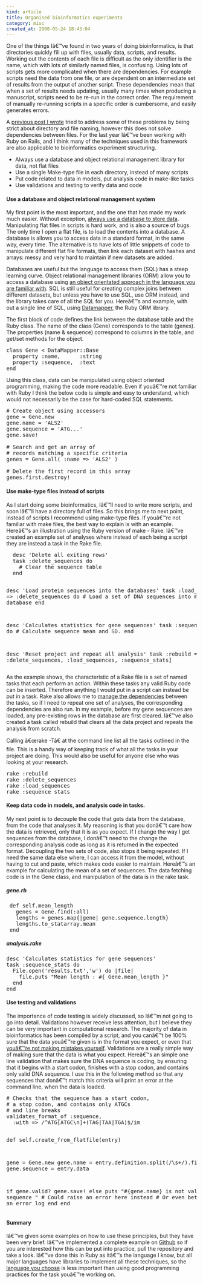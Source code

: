 ```yaml
--- 
kind: article
title: Organised bioinformatics experiments
category: misc
created_at: 2008-05-24 18:43:04
---
```

One of the things Iâ€™ve found in two years of doing bioinformatics, is that directories quickly fill up with files, usually data, scripts, and results. Working out the contents of each file is difficult as the only identifier is the name, which with lots of similarly named files, is confusing. Using lots of scripts gets more complicated when there are dependencies. For example scripts need the data from one file, or are dependent on an intermediate set of results from the output of another script. These dependencies mean that when a set of results needs updating, usually many times when producing a manuscript, scripts need to be re-run in the correct order. The requirement of manually re-running scripts in a specific order is cumbersome, and easily generates errors.

<!--more-->

A <a href="http://www.bioinformaticszen.com/2007/02/organising-yourself-as-a-dry-lab-scientist/">previous post I wrote</a> tried to address some of these problems by being strict about directory and file naming, however this does not solve dependencies between files. For the last year Iâ€™ve been working with Ruby on Rails, and I think many of the techniques used in this framework are also applicable to bioinformatics experiment structuring.
<ul>
	<li>Always use a database and object relational management library for data, not flat files</li>
	<li>Use a single Make-type file in each directory, instead of many scripts</li>
	<li>Put code related to data in models, put analysis code in make-like tasks</li>
	<li>Use validations and testing to verify data and code</li>
</ul>
<h4>Use a database and object relational management system</h4>
My first point is the most important, and the one that has made my work much easier. Without exception, <a href="http://www.bioinformaticszen.com/2007/02/bioinformatics-use-a-database-for-data/">always use a database to store data</a>. Manipulating flat files in scripts is hard work, and is also a source of bugs. The only time I open a flat file, is to load the contents into a database. A database is allows you to access data in a standard format, in the same way, every time. The alternative is to have lots of little snippets of code to manipulate different flat file formats, then link each dataset with hashes and arrays: messy and very hard to maintain if new datasets are added.

Databases are useful but the language to access them (SQL) has a steep learning curve. Object relational management libraries (ORM) allow you to access a database using <a href="http://www.bioinformaticszen.com/2007/03/three-libraries-and-a-tool-to-enhance-your-bioinformatics-coding/">an object orientated approach in the language you are familiar with</a>. SQL is still useful for creating complex joins between different datasets, but unless you have to use SQL, use ORM instead, and the library takes care of all the SQL for you. Hereâ€™s and example, with out a single line of SQL, using <a href="http://datamapper.org/">Datamapper</a>, the Ruby ORM library.

The first block of code defines the link between the database table and the Ruby class. The name of the class (Gene) corresponds to the table (genes). The properties (name &amp; sequence) correspond to columns in the table, and get/set methods for the object.
<pre lang="ruby">class Gene &lt; DataMapper::Base
  property :name,      :string
  property :sequence,  :text
end</pre>
Using this class, data can be manipulated using object oriented programming, making the code more readable. Even if youâ€™re not familiar with Ruby I think the below code is simple and easy to understand, which would not necessarily be the case for hard-coded SQL statements.
<pre lang="ruby"># Create object using accessors
gene = Gene.new
gene.name = 'ALS2'
gene.sequence = 'ATG...'
gene.save!

# Search and get an array of
# records matching a specific criteria
genes = Gene.all( :name =&gt; 'ALS2' )

# Delete the first record in this array
genes.first.destroy!</pre>
<h4>Use make-type files instead of scripts</h4>
As I start doing some bioinformatics, Iâ€™ll need to write more scripts, and soon Iâ€™ll have a directory full of files. So this brings me to next point, instead of scripts I recommend using make-type files. If youâ€™re not familiar with make files, the best way to explain is with an example.  Hereâ€™s an illustration using the Ruby version of make - Rake. Iâ€™ve created an example set of analyses where instead of each being a script they are instead a task in the Rake file.
<pre lang="ruby">  desc 'Delete all exiting rows'
  task :delete_sequences do
    # Clear the sequence table
  end

  desc 'Load protein sequences into the databases'
  task :load_sequences =&gt; :delete_sequences do
    # Load a set of DNA sequences into my database
  end

  desc 'Calculates statistics for gene sequences'
  task :sequence_stats do
    # Calculate sequence mean and SD.
  end

 desc 'Reset project and repeat all analysis'
 task :rebuild =&gt; [
   :delete_sequences,
   :load_sequences,
   :sequence_stats]</pre>
As the example shows, the characteristic of a Rake file is a set of named tasks that each perform an action. Within these tasks any valid Ruby code can be inserted. Therefore anything I would put in a script can instead be put in a task. Rake also allows me to <a href="http://www.bleedingedgebiotech.com/blog/ruby/a-pipeline-is-a-rakefile/">manage the dependencies</a> between the tasks, so if I need to repeat one set of analyses, the corresponding dependencies are also run. In my example, before my gene sequences are loaded, any pre-existing rows in the database are first cleared. Iâ€™ve also created a task called rebuild that clears all the data project and repeats the analysis from scratch.

Calling â€œrake -Tâ€ at the command line list all the tasks outlined in the file. This is a handy way of keeping track of what all the tasks in your project are doing. This would also be useful for anyone else who was looking at your research.
<pre>rake :rebuild
rake :delete_sequences
rake :load_sequences
rake :sequence_stats</pre>
<h4>Keep data code in models, and analysis code in tasks.</h4>
My next point is to decouple the code that gets data from the database, from the code that analyses it. My reasoning is that you donâ€™t care how the data is retrieved, only that it is as you expect. If I change the way I get sequences from the database, I donâ€™t need to the change the corresponding analysis code as long as it is returned in the expected format. Decoupling the two sets of code, also stops it being repeated. If I need the same data else where, I can access it from the model, without having to cut and paste, which makes code easier to maintain. Hereâ€™s an example for calculating the mean of a set of sequences. The data fetching code is in the Gene class, and manipulation of the data is in the rake task.
<h5>gene.rb</h5>
<pre lang="ruby"> def self.mean_length
   genes = Gene.find(:all)
   lengths = genes.map{|gene| gene.sequence.length}
   lengths.to_statarray.mean
 end</pre>
<h5>analysis.rake</h5>
<pre lang="ruby">desc 'Calculates statistics for gene sequences'
task :sequence_stats do
  File.open('results.txt','w') do |file|
    file.puts "Mean length : #{ Gene.mean_length }"
  end
end</pre>
<h4>Use testing and validations</h4>
The importance of code testing is widely discussed, so Iâ€™m not going to go into detail. Validations however receive less attention, but I believe they can be very important in computational research. The majority of data in bioinformatics has been compiled by a script, and you canâ€™t be 100% sure that the data youâ€™re given is in the format you expect, or even that <a href="http://www.michaelbarton.me.uk/2007/12/dirty-laundry-in-public/">youâ€™re not making mistakes yourself</a>. Validations are a really simple way of making sure that the data is what you expect. Hereâ€™s an simple one line validation that makes sure the DNA sequence is coding, by ensuring that it begins with a start codon, finishes with a stop codon, and contains only valid DNA sequence. I use this in the following method so that any sequences that donâ€™t match this criteria will print an error at the command line, when the data is loaded.
<pre lang="ruby"># Checks that the sequence has a start codon,
# a stop codon, and contains only ATGCs
# and line breaks
validates_format_of :sequence,
  :with =&gt; /^ATG[ATGC\n]+(TAG|TAA|TGA)$/im

def self.create_from_flatfile(entry)

  gene = Gene.new
  gene.name = entry.definition.split(/\s+/).first
  gene.sequence = entry.data

  if gene.valid?
    gene.save!
  else
    puts "#{gene.name} is not valid sequence "
    # Could raise an error here instead
    # Or even better write to an error log
  end
end</pre>
<h4>Summary</h4>
Iâ€™ve given some examples on how to use these principles, but they have been very brief. Iâ€™ve implemented a complete example on <a href="http://github.com/michaelbarton/organised_experiments/tree/master">Github</a> so if you are interested how this can be put into practice, pull the repository and take a look. Iâ€™ve done this in Ruby as itâ€™s the language I know, but all major languages have libraries to implement all these techniques, so the <a href="http://network.nature.com/forums/bioinformatics/1611">language you choose</a> is less important than using good programming practices for the task youâ€™re working on.

